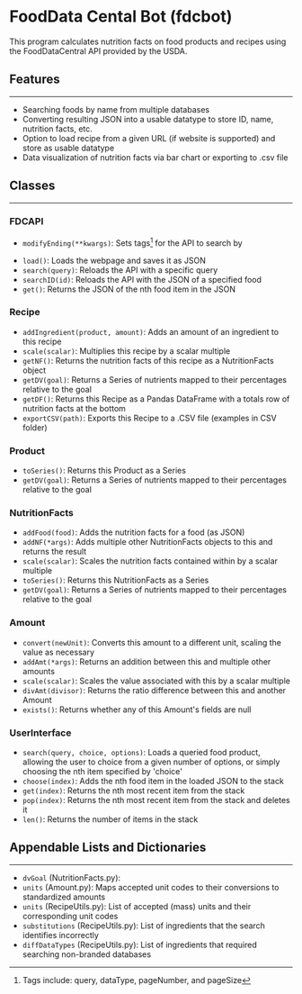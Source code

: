 # FoodData Cental Bot (fdcbot)

This program calculates nutrition facts on food products and recipes using the FoodDataCentral API provided by the USDA.

## Features
---
+ Searching foods by name from multiple databases
+ Converting resulting JSON into a usable datatype to store ID, name, nutrition facts, etc.
+ Option to load recipe from a given URL (if website is supported) and store as usable datatype
+ Data visualization of nutrition facts via bar chart or exporting to .csv file

## Classes
---

### FDCAPI
+ `modifyEnding(**kwargs)`: Sets tags[^1] for the API to search by
[^1]: Tags include: query, dataType, pageNumber, and pageSize
+ `load()`: Loads the webpage and saves it as JSON
+ `search(query)`: Reloads the API with a specific query
+ `searchID(id)`: Reloads the API with the JSON of a specified food
+ `get()`: Returns the JSON of the nth food item in the JSON

### Recipe

+ `addIngredient(product, amount)`: Adds an amount of an ingredient to this recipe
+ `scale(scalar)`: Multiplies this recipe by a scalar multiple
+ `getNF()`: Returns the nutrition facts of this recipe as a NutritionFacts object
+ `getDV(goal)`: Returns a Series of nutrients mapped to their percentages relative to the goal
+ `getDF()`: Returns this Recipe as a Pandas DataFrame with a totals row of nutrition facts at the bottom
+ `exportCSV(path)`: Exports this Recipe to a .CSV file (examples in CSV folder)

### Product
+ `toSeries()`: Returns this Product as a Series
+ `getDV(goal)`: Returns a Series of nutrients mapped to their percentages relative to the goal

### NutritionFacts
+ `addFood(food)`: Adds the nutrition facts for a food (as JSON)
+ `addNF(*args)`: Adds multiple other NutritionFacts objects to this and returns the result
+ `scale(scalar)`: Scales the nutrition facts contained within by a scalar multiple
+ `toSeries()`: Returns this NutritionFacts as a Series
+ `getDV(goal)`: Returns a Series of nutrients mapped to their percentages relative to the goal

### Amount
+ `convert(newUnit)`: Converts this amount to a different unit, scaling the value as necessary
+ `addAmt(*args)`: Returns an addition between this and multiple other amounts
+ `scale(scalar)`: Scales the value associated with this by a scalar multiple
+ `divAmt(divisor)`: Returns the ratio difference between this and another Amount
+ `exists()`: Returns whether any of this Amount's fields are null

### UserInterface
+ `search(query, choice, options)`: Loads a queried food product, allowing the user to choice from a given number of options, or simply choosing the nth item specified by 'choice'
+ `choose(index)`: Adds the nth food item in the loaded JSON to the stack
+ `get(index)`: Returns the nth most recent item from the stack
+ `pop(index)`: Returns the nth most recent item from the stack and deletes it
+ `len()`: Returns the number of items in the stack

## Appendable Lists and Dictionaries
---
+ `dvGoal` (NutritionFacts.py): 
+ `units` (Amount.py): Maps accepted unit codes to their conversions to standardized amounts
+ `units` (RecipeUtils.py): List of accepted (mass) units and their corresponding unit codes
+ `substitutions` (RecipeUtils.py): List of ingredients that the search identifies incorrectly
+ `diffDataTypes` (RecipeUtils.py): List of ingredients that required searching non-branded databases